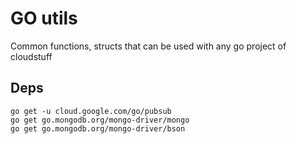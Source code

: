 # GO utils

Common functions, structs that can be used with any go project of cloudstuff

## Deps
```
go get -u cloud.google.com/go/pubsub
go get go.mongodb.org/mongo-driver/mongo
go get go.mongodb.org/mongo-driver/bson
```
